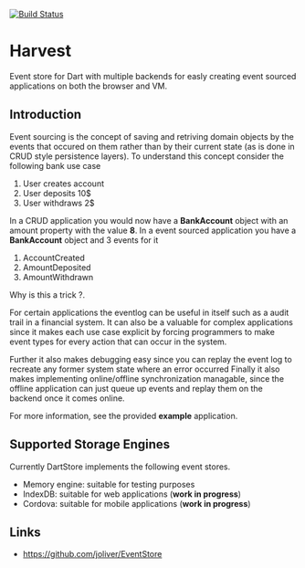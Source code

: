 [![Build Status](https://drone.io/github.com/ltackmann/harvest/status.png)](https://drone.io/github.com/ltackmann/harvest/latest)

Harvest
=======
Event store for Dart with multiple backends for easly creating event sourced 
applications on both the browser and VM.

Introduction
------------
Event sourcing is the concept of saving and retriving domain objects by
the events that occured on them rather than by their current state (as 
is done in CRUD style persistence layers). To understand this concept 
consider the following bank use case

1. User creates account
1. User deposits 10$
1. User withdraws 2$

In a CRUD application you would now have a **BankAccount** object with an 
amount property with the value **8**. In a event sourced application you 
have a **BankAccount** object and 3 events for it

1. AccountCreated
1. AmountDeposited
1. AmountWithdrawn

Why is this a trick ?. 

For certain applications the eventlog can be useful in itself such as a audit 
trail in a financial system. It can also be a valuable for complex applications 
since it makes each use case explicit by forcing programmers to make event types 
for every action that can occur in the system.

Further it also makes debugging easy since you can replay the event log to recreate 
any former system state where an error occurred  Finally it also makes implementing 
online/offline synchronization managable, since the offline application can just queue 
up events and replay them on the backend once it comes online. 

For more information, see the provided **example** application.

Supported Storage Engines
-------------------------
Currently DartStore implements the following event stores.

* Memory engine: suitable for testing purposes
* IndexDB: suitable for web applications (**work in progress**)
* Cordova: suitable for mobile applications (**work in progress**)

Links
-----
* https://github.com/joliver/EventStore
